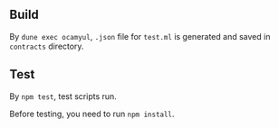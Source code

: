 ## Build

By `dune exec ocamyul`, 
`.json` file for `test.ml` is generated and saved in `contracts` directory.

## Test

By `npm test`, test scripts run.

Before testing, you need to run `npm install`.